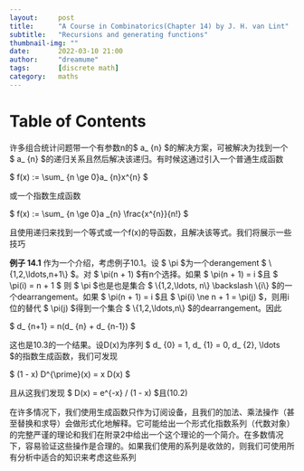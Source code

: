 ```yaml
---
layout:     post
title:      "A Course in Combinatorics(Chapter 14) by J. H. van Lint"
subtitle:   "Recursions and generating functions"
thumbnail-img: ""
date:       2022-03-10 21:00
author:     "dreamume"
tags: 		[discrete math]
category:   maths
---
```

<head>
    <script src="https://cdn.mathjax.org/mathjax/latest/MathJax.js?config=TeX-AMS-MML_HTMLorMML" type="text/javascript"></script>
    <script type="text/x-mathjax-config">
        MathJax.Hub.Config({
            tex2jax: {
            skipTags: ['script', 'noscript', 'style', 'textarea', 'pre'],
            inlineMath: [['$','$']]
            }
        });
    </script>
</head>

# Table of Contents



许多组合统计问题带一个有参数n的$ a_ {n} $的解决方案，可被解决为找到一个 $ a_ {n} $的递归关系且然后解决该递归。有时候这通过引入一个普通生成函数

$ f(x) := \\sum_ {n \\ge 0}a_ {n}x^{n} $

或一个指数生成函数

$ f(x) := \\sum_ {n \\ge 0}a _{n} \\frac{x^{n}}{n!} $

且使用递归来找到一个等式或一个f(x)的导函数，且解决该等式。我们将展示一些技巧

**例子 14.1** 作为一个介绍，考虑例子10.1。设 $ \\pi $为一个derangement $ \\{1,2,\\ldots,n+1\\} $。对 $ \\pi(n + 1) $有n个选择。如果 $ \\pi(n + 1) = i $且 $ \\pi(i) = n + 1 $ 则 $ \\pi $也是也是集合 $ \\{1,2,\\ldots, n\\} \\backslash \\{i\\} $的一个dearrangement。如果 $ \\pi(n + 1) = i $且 $ \\pi(i) \\ne n + 1 = \\pi(j) $，则用i位的替代 $ \\pi(j) $得到一个集合 $ \\{1,2,\\ldots,n\\} $的dearrangement。因此

$ d_ {n+1} = n(d_ {n} + d_ {n-1}) $

这也是10.3的一个结果。设D(x)为序列 $ d_ {0} = 1, d_ {1} = 0, d_ {2}, \\ldots $的指数生成函数，我们可发现

$ (1 - x) D^{\\prime}(x) = x D(x) $

且从这我们发现 $ D(x) = e^{-x} / (1 - x) $且(10.2)

在许多情况下，我们使用生成函数只作为订阅设备，且我们的加法、乘法操作（甚至替换和求导）会做形式化地解释。它可能给出一个形式化指数系列（代数对象）的完整严谨的理论和我们在附录2中给出一个这个理论的一个简介。在多数情况下，容易验证这些操作是合理的。如果我们使用的系列是收敛的，则我们可使用所有分析中适合的知识来考虑这些系列
